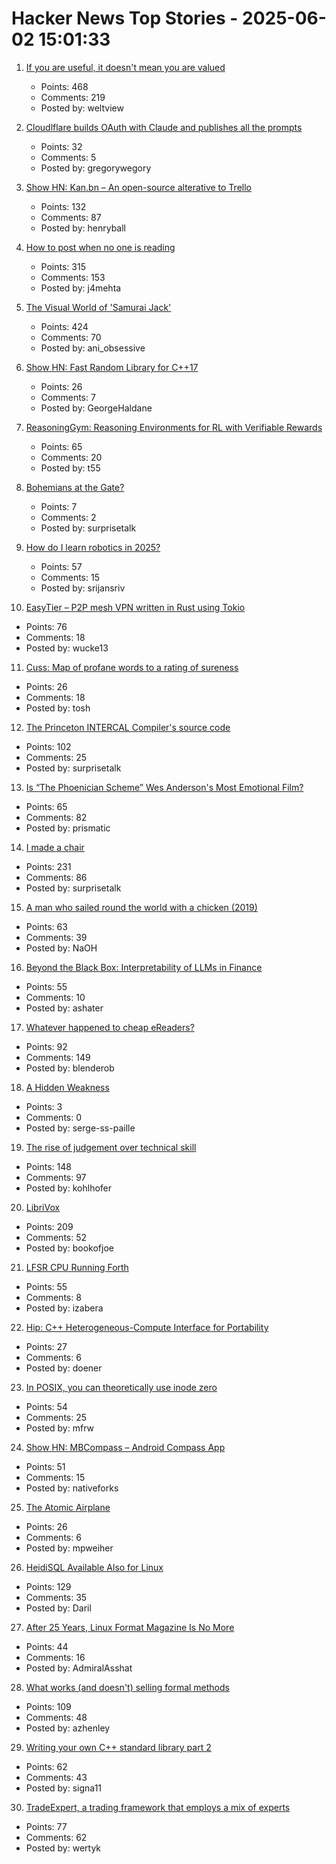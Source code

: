 # Hacker News Top Stories - 2025-06-02 15:01:33

1. [If you are useful, it doesn't mean you are valued](https://betterthanrandom.substack.com/p/if-you-are-useful-it-doesnt-mean)
   - Points: 468
   - Comments: 219
   - Posted by: weltview

2. [Cloudlflare builds OAuth with Claude and publishes all the prompts](https://github.com/cloudflare/workers-oauth-provider/commits/main/)
   - Points: 32
   - Comments: 5
   - Posted by: gregorywegory

3. [Show HN: Kan.bn – An open-source alterative to Trello](https://github.com/kanbn/kan)
   - Points: 132
   - Comments: 87
   - Posted by: henryball

4. [How to post when no one is reading](https://www.jeetmehta.com/posts/thrive-in-obscurity)
   - Points: 315
   - Comments: 153
   - Posted by: j4mehta

5. [The Visual World of 'Samurai Jack'](https://animationobsessive.substack.com/p/the-visual-world-of-samurai-jack)
   - Points: 424
   - Comments: 70
   - Posted by: ani_obsessive

6. [Show HN: Fast Random Library for C++17](https://github.com/DmitriBogdanov/UTL/blob/master/docs/module_random.md)
   - Points: 26
   - Comments: 7
   - Posted by: GeorgeHaldane

7. [ReasoningGym: Reasoning Environments for RL with Verifiable Rewards](https://arxiv.org/abs/2505.24760)
   - Points: 65
   - Comments: 20
   - Posted by: t55

8. [Bohemians at the Gate?](https://inferencemagazine.substack.com/p/bohemians-at-the-gate)
   - Points: 7
   - Comments: 2
   - Posted by: surprisetalk

9. [How do I learn robotics in 2025?](undefined)
   - Points: 57
   - Comments: 15
   - Posted by: srijansriv

10. [EasyTier – P2P mesh VPN written in Rust using Tokio](https://easytier.cn/en/)
   - Points: 76
   - Comments: 18
   - Posted by: wucke13

11. [Cuss: Map of profane words to a rating of sureness](https://github.com/words/cuss)
   - Points: 26
   - Comments: 18
   - Posted by: tosh

12. [The Princeton INTERCAL Compiler's source code](https://esoteric.codes/blog/published-for-the-first-time-the-original-intercal72-compiler-code)
   - Points: 102
   - Comments: 25
   - Posted by: surprisetalk

13. [Is “The Phoenician Scheme” Wes Anderson's Most Emotional Film?](https://www.newyorker.com/magazine/2025/06/09/the-phoenician-scheme-movie-review)
   - Points: 65
   - Comments: 82
   - Posted by: prismatic

14. [I made a chair](https://milofultz.com/2025-05-27-i-made-a-chair.html)
   - Points: 231
   - Comments: 86
   - Posted by: surprisetalk

15. [A man who sailed round the world with a chicken (2019)](https://www.theguardian.com/global/2019/apr/21/why-did-the-chicken-cross-the-globe-french-sailor-guirec-soudee-monique)
   - Points: 63
   - Comments: 39
   - Posted by: NaOH

16. [Beyond the Black Box: Interpretability of LLMs in Finance](https://arxiv.org/abs/2505.24650)
   - Points: 55
   - Comments: 10
   - Posted by: ashater

17. [Whatever happened to cheap eReaders?](https://shkspr.mobi/blog/2025/05/whatever-happened-to-cheap-ereaders/)
   - Points: 92
   - Comments: 149
   - Posted by: blenderob

18. [A Hidden Weakness](https://serge-sans-paille.github.io/pythran-stories/a-hidden-weakness.html)
   - Points: 3
   - Comments: 0
   - Posted by: serge-ss-paille

19. [The rise of judgement over technical skill](https://notsocommonthoughts.com/blog/ai-and-judgement/)
   - Points: 148
   - Comments: 97
   - Posted by: kohlhofer

20. [LibriVox](https://librivox.org/)
   - Points: 209
   - Comments: 52
   - Posted by: bookofjoe

21. [LFSR CPU Running Forth](https://github.com/howerj/lfsr-vhdl)
   - Points: 55
   - Comments: 8
   - Posted by: izabera

22. [Hip: C++ Heterogeneous-Compute Interface for Portability](https://github.com/ROCm/hip)
   - Points: 27
   - Comments: 6
   - Posted by: doener

23. [In POSIX, you can theoretically use inode zero](https://utcc.utoronto.ca/~cks/space/blog/unix/POSIXAllowsZeroInode)
   - Points: 54
   - Comments: 25
   - Posted by: mfrw

24. [Show HN: MBCompass – Android Compass App](https://github.com/MubarakNative/MBCompass)
   - Points: 51
   - Comments: 15
   - Posted by: nativeforks

25. [The Atomic Airplane](https://whatisnuclear.com/the-story-of-the-atomic-airplane.html)
   - Points: 26
   - Comments: 6
   - Posted by: mpweiher

26. [HeidiSQL Available Also for Linux](https://www.heidisql.com/forum.php?t=44068)
   - Points: 129
   - Comments: 35
   - Posted by: Daril

27. [After 25 Years, Linux Format Magazine Is No More](https://www.omgubuntu.co.uk/2025/05/linux-format-magazine-closes)
   - Points: 44
   - Comments: 16
   - Posted by: AdmiralAsshat

28. [What works (and doesn't) selling formal methods](https://www.galois.com/articles/what-works-and-doesnt-selling-formal-methods)
   - Points: 109
   - Comments: 48
   - Posted by: azhenley

29. [Writing your own C++ standard library part 2](https://nibblestew.blogspot.com/2025/05/writing-your-own-c-standard-library.html)
   - Points: 62
   - Comments: 43
   - Posted by: signa11

30. [TradeExpert, a trading framework that employs a mix of experts](https://arxiv.org/abs/2411.00782)
   - Points: 77
   - Comments: 62
   - Posted by: wertyk

